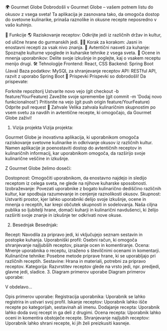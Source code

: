 🌍 Gourmet Globe
Dobrodošli v Gourmet Globe – vašem potnem listu do okusov z vsega sveta! Ta aplikacija je zasnovana tako, da omogoča dostop do svetovne kulinarike, prinaša raznolike in okusne recepte neposredno v vašo kuhinjo.

🚀 Funkcije
🌎 Raziskovanje receptov: Odkrijte jedi iz različnih držav in kultur, od ulične hrane do gurmanskih jedi.
🧑‍🍳 Korak za korakom: Jasni in enostavni recepti za vsak nivo znanja.
🥣 Avtentični nasveti za kuhanje: Spoznajte kulturne vpoglede in kuharske tehnike z vsega sveta.
💬 Ocene in mnenja uporabnikov: Delite svoje izkušnje in poglejte, kaj o vsakem receptu menijo drugi.
🛠️ Tehnologije
Frontend: React, CSS
Backend: Spring Boot (Java)
Baza podatkov: MySQL za shranjevanje receptov
API: RESTful API, razvit z uporabo Spring Boot
🤝 Prispevki
Prispevki so dobrodošli! Da prispevate:

Forknite repozitorij
Ustvarite novo vejo (git checkout -b feature/YourFeature)
Zavežite svoje spremembe (git commit -m 'Dodaj novo funkcionalnost')
Pritisnite na vejo (git push origin feature/YourFeature)
Odprite pull request
🌟 Zahvale
Velika zahvala kulinaričnim skupnostim po vsem svetu za navdih in avtentične recepte, ki omogočajo, da Gourmet Globe zaživi!

1. Vizija projekta
Vizija projekta:

Gourmet Globe je inovativna aplikacija, ki uporabnikom omogoča raziskovanje svetovne kulinarike in odkrivanje okusov iz različnih kultur. Namen aplikacije je poenostaviti dostop do avtentičnih receptov in kulinaričnih informacij, kar uporabnikom omogoča, da razširijo svoje kulinarične veščine in izkušnje.

Z Gourmet Globe želimo doseči:

Dostopnost: Omogočiti uporabnikom, da enostavno najdejo in sledijo receptom iz celega sveta, ne glede na njihove kuharske sposobnosti.
Izobraževanje: Povezati uporabnike z bogato kulinarično dediščino različnih kultur, kar spodbuja razumevanje in cenjenje raznolikosti okusov.
Skupnost: Ustvariti prostor, kjer lahko uporabniki delijo svoje izkušnje, ocene in mnenja o receptih, kar krepi občutek skupnosti in sodelovanja.
Naša ciljna publika so ljubitelji hrane, domači kuharji in kulinarični navdušenci, ki želijo razširiti svoje znanje in izkušnje ter odkrivati nove okuse.

2. Besednjak
Besednjak:

Recept: Navodila za pripravo jedi, ki vključujejo seznam sestavin in postopke kuhanja.
Uporabniški profil: Osebni račun, ki omogoča shranjevanje najljubših receptov, pisanje ocen in komentiranje.
Ocena: Mnenje uporabnika o receptu, izraženo s številčnimi ocenami in komentarji.
Kulinarične tehnike: Posebne metode priprave hrane, ki se uporabljajo pri različnih receptih.
Sestavine: Hrana in materiali, potrebni za pripravo receptov.
Kategorija: Razvrstitev receptov glede na vrsto jedi, npr. predjedi, glavne jedi, sladice.
3. Diagram primerov uporabe
Diagram primerov uporabe:

V obdelavo...

Opis primerov uporabe:
Registracija uporabnika: Uporabnik se lahko registrira in ustvari svoj profil.
Iskanje receptov: Uporabnik lahko išče recepte po kategorijah, sestavinah ali imenu.
Dodajanje recepta: Uporabnik lahko doda svoj recept in ga deli z drugimi.
Ocena recepta: Uporabnik lahko oceni in komentira obstoječe recepte.
Shranjevanje najljubih receptov: Uporabnik lahko shrani recepte, ki jih želi preizkusiti kasneje.
